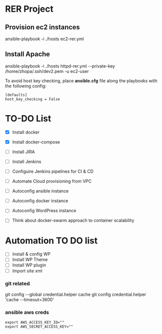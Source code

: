 # RER Project

## Provision ec2 instances

ansible-playbook -i ./hosts ec2-rer.yml

## Install Apache
ansible-playbook -i ./hosts httpd-rer.yml --private-key /home/zhopa/.ssh/dev2.pem  -u ec2-user


To avoid host key checking, place **ansible.cfg** file along the playbooks with the following config:
```
[defaults]
host_key_checking = False
```
# TO-DO List

- [X] Install docker
- [X] Install docker-compose
- [ ] Install JIRA
- [ ] Install Jenkins

- [ ] Configuire Jenkins pipelines for CI & CD
- [ ] Automate Cloud provisioning from VPC
- [ ] Autoconfig ansible instance 
- [ ] Autoconfig docker instance 
- [ ] Autoconfig WordPress instance 
- [ ] Think about docker-swarm approach to container scalability

# Automation TO DO list

- [ ] Install & config WP
- [ ] Install WP Theme
- [ ] Install WP plugin
- [ ] Import site xml

### git related
git config --global credential.helper cache
git config credential.helper 'cache --timeout=3600'

### ansible aws creds
```
export AWS_ACCESS_KEY_ID=""
export AWS_SECRET_ACCESS_KEY=""
```


